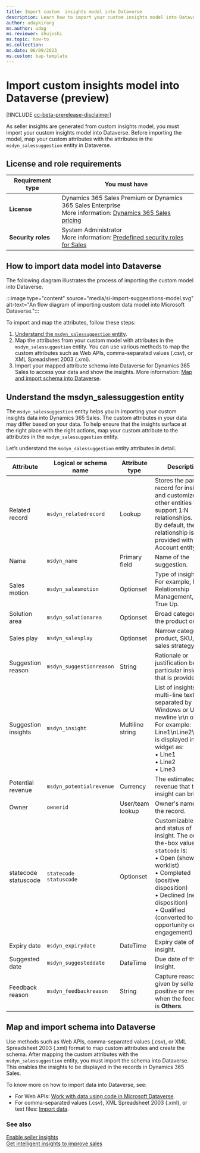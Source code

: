```yaml
---
title: Import custom  insights model into Dataverse
description: Learn how to import your custom insights model into Dataverse to display insights.
author: udaykirang
ms.author: udag
ms.reviewer: shujoshi
ms.topic: how-to
ms.collection: 
ms.date: 06/09/2023
ms.custom: bap-template
---
```


# Import custom insights model into Dataverse (preview)

[!INCLUDE [cc-beta-prerelease-disclaimer](../includes/cc-beta-prerelease-disclaimer.md)]

As seller insights are generated from custom insights model, you must import your custom insights model into Dataverse. Before importing the model, map your custom attributes with the attributes in the `msdyn_salessuggestion` entity in Dataverse. 

## License and role requirements

| Requirement type | You must have |  
|-----------------------|---------|
| **License** | Dynamics 365 Sales Premium or Dynamics 365 Sales Enterprise <br>More information: [Dynamics 365 Sales pricing](https://dynamics.microsoft.com/sales/pricing/) |
| **Security roles** | System Administrator <br>  More information: [Predefined security roles for Sales](security-roles-for-sales.md)|

## How to import data model into Dataverse

The following diagram illustrates the process of importing the custom model into Dataverse.

:::image type="content" source="media/si-import-suggesstions-model.svg" alt-text="An flow diagram of importing custom data model into Microsoft Dataverse.":::  

To import and map the attributes, follow these steps:
1.	[Understand the `msdyn_salessuggestion` entity](#understand-the-msdyn_salessuggestion-entity).
1.	Map the attributes from your custom model with attributes in the `msdyn_salessuggestion` entity. You can use various methods to map the custom attributes such as Web APIs, comma-separated values (.csv), or XML Spreadsheet 2003 (.xml).
1.	Import your mapped attribute schema into Dataverse for Dynamics 365 Sales to access your data and show the insights. More information: [Map and import schema into Dataverse](#map-and-import-schema-into-dataverse).

## Understand the msdyn_salessuggestion entity

The `msdyn_salessuggestion` entity helps you in importing your custom insights data into Dynamics 365 Sales. The custom attributes in your data may differ based on your data. To help ensure that the insights surface at the right place with the right actions, map your custom attribute to the attributes in the `msdyn_salessuggestion` entity.

Let’s understand the `msdyn_salessuggestion` entity attributes in detail.

| Attribute | Logical or schema name | Attribute type | Description |
|-----------|------------------------|----------------|-------------|
| Related record | `msdyn_relatedrecord` | Lookup | Stores the parent record for insight and customized for other entities that support 1:N relationships.<br>By default, the relationship is provided with the Account entity. |
| Name | `msdyn_name` | Primary field | Name of the suggestion. |
| Sales motion | `msdyn_salesmotion` | Optionset | Type of insight.<br>For example, New, Relationship Management, or True Up. |
| Solution area | `msdyn_solutionarea` | Optionset | Broad category of the product or SKU. |
| Sales play | `msdyn_salesplay` | Optionset | Narrow category of product, SKU, or sales strategy. |
| Suggestion reason | `msdyn_suggestionreason` | String | Rationale or justification behind a particular insight that is provided. |
| Suggestion insights | `msdyn_insight` | Multiline string | List of insights (the multi-line text is separated by Windows or Unix newline \r\n or \n). For example:<br>Line1\nLine2\nLine3 is displayed in the widget as:<br>•	Line1<br>•	Line2<br>•	Line3 |
| Potential revenue | `msdyn_potentialrevenue` | Currency | The estimated revenue that this insight can bring. |
| Owner | `ownerid` | User/team lookup | Owner's name on the record. |
| statecode<br>statuscode | `statecode` <br> `statuscode`| Optionset | Customizable state and status of insight. The out-of-the-box values for `statcode` is:<br>•	Open (shown in worklist)<br>•	Completed (positive disposition)<br>•	Declined (negative disposition)<br>•	Qualified (converted to opportunity or engagement) |
| Expiry date | `msdyn_expirydate` | DateTime | Expiry date of the insight. |
| Suggested date | `msdyn_suggesteddate` | DateTime | Due date of the insight. |
| Feedback reason | `msdyn_feedbackreason` | String | Capture reason given by seller for positive or negative when the feedback is **Others**. |

## Map and import schema into Dataverse

Use methods such as Web APIs, comma-separated values (.csv), or XML Spreadsheet 2003 (.xml) format to map custom attributes and create the schema. After mapping the custom attributes with the `msdyn_salessuggestion` entity, you must import the schema into Dataverse. This enables the insights to be displayed in the records in Dynamics 365 Sales.

To know more on how to import data into Dataverse, see:
-	For Web APIs: [Work with data using code in Microsoft Dataverse](/power-apps/developer/data-platform/work-with-data).
-	For comma-separated values (.csv), XML Spreadsheet 2003 (.xml), or text files: [Import data](/power-apps/developer/data-platform/import-data).

### See also

[Enable seller insights](enable-seller-insights.md)  
[Get intelligent insights to improve sales](seller-insights-intro.md)

